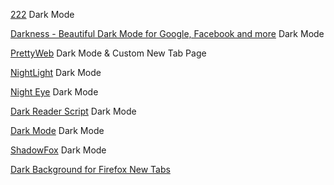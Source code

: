 
[222](https://github.com/x08d/222)
Dark Mode

[Darkness - Beautiful Dark Mode for Google, Facebook and more](https://darkness.app/)
Dark Mode

[PrettyWeb](https://apps.apple.com/us/app/prettyweb/id1580269767)
Dark Mode & Custom New Tab Page

[NightLight](https://apps.apple.com/us/app/nightlight-for-safari/id1429386865?mt=12)
Dark Mode

[Night Eye](https://apps.apple.com/us/app/night-eye-for-safari/id1450504903?mt=12)
Dark Mode

[Dark Reader Script](https://gist.github.com/kfur/266c456dd69072eb7533f457ee5f18a0)
Dark Mode

[Dark Mode](https://apps.apple.com/us/app/dark-mode-for-safari/id1397180934?mt=12)
Dark Mode

[ShadowFox](https://overdodactyl.github.io/ShadowFox/)
Dark Mode

[Dark Background for Firefox New Tabs](https://fedidat.com/640-dark-newtab-firefox/)
